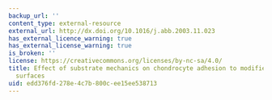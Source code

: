 ```yaml
---
backup_url: ''
content_type: external-resource
external_url: http://dx.doi.org/10.1016/j.abb.2003.11.023
has_external_licence_warning: true
has_external_license_warning: true
is_broken: ''
license: https://creativecommons.org/licenses/by-nc-sa/4.0/
title: Effect of substrate mechanics on chondrocyte adhesion to modified alginate
  surfaces
uid: edd376fd-278e-4c7b-800c-ee15ee538713
---
```

